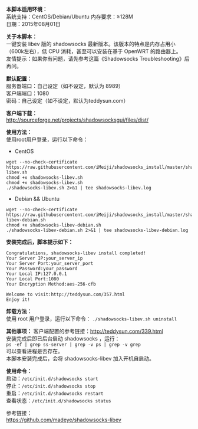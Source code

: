 **本脚本适用环境：**   
系统支持：CentOS/Debian/Ubuntu
内存要求：≥128M   
日期：2015年08月01日   

**关于本脚本：**  
一键安装 libev 版的 shadowsocks 最新版本。该版本的特点是内存占用小（600k左右），低 CPU 消耗，甚至可以安装在基于 OpenWRT 的路由器上。  
友情提示：如果你有问题，请先参考这篇《Shadowsocks Troubleshooting》后再问。  


**默认配置：**  
服务器端口：自己设定（如不设定，默认为 8989）  
客户端端口：1080  
密码：自己设定（如不设定，默认为teddysun.com）  

**客户端下载：**  
http://sourceforge.net/projects/shadowsocksgui/files/dist/  

**使用方法：**  
使用root用户登录，运行以下命令：  
- CentOS
```
wget --no-check-certificate https://raw.githubusercontent.com/iMeiji/shadowsocks_install/master/shadowsocks-libev.sh
chmod +x shadowsocks-libev.sh
chmod +x shadowsocks-libev.sh
./shadowsocks-libev.sh 2>&1 | tee shadowsocks-libev.log
```   
- Debian && Ubuntu
```
wget --no-check-certificate https://raw.githubusercontent.com/iMeiji/shadowsocks_install/master/shadowsocks-libev-debian.sh
chmod +x shadowsocks-libev-debian.sh
./shadowsocks-libev-debian.sh 2>&1 | tee shadowsocks-libev-debian.log
```

**安装完成后，脚本提示如下：**   
```
Congratulations, shadowsocks-libev install completed!
Your Server IP:your_server_ip
Your Server Port:your_server_port
Your Password:your_password
Your Local IP:127.0.0.1
Your Local Port:1080
Your Encryption Method:aes-256-cfb

Welcome to visit:http://teddysun.com/357.html
Enjoy it!
```   
**卸载方法：**   
使用 root 用户登录，运行以下命令：
`./shadowsocks-libev.sh uninstall`   

**其他事项：**
客户端配置的参考链接：http://teddysun.com/339.html  
安装完成后即已后台启动 shadowsocks ，运行：  
`ps -ef | grep ss-server | grep -v ps | grep -v grep`  
可以查看进程是否存在。  
本脚本安装完成后，会将 shadowsocks-libev 加入开机自启动。  

**使用命令：**  
启动：`/etc/init.d/shadowsocks start`  
停止：`/etc/init.d/shadowsocks stop`  
重启：`/etc/init.d/shadowsocks restart`  
查看状态：`/etc/init.d/shadowsocks status`  

参考链接：  
https://github.com/madeye/shadowsocks-libev  
